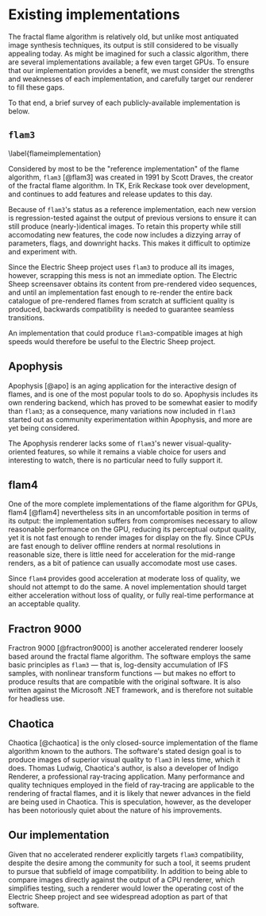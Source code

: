 # Existing implementations

The fractal flame algorithm is relatively old, but unlike most antiquated
image synthesis techniques, its output is still considered to be visually
appealing today. As might be imagined for such a classic algorithm, there
are several implementations available; a few even target GPUs. To ensure
that our implementation provides a benefit, we must consider the strengths
and weaknesses of each implementation, and carefully target our renderer to
fill these gaps.

To that end, a brief survey of each publicly-available implementation is
below.

## `flam3`

\label{flameimplementation}

Considered by most to be the "reference implementation" of the flame
algorithm, `flam3` [@flam3] was created in 1991 by Scott Draves, the
creator of the fractal flame algorithm. In TK, Erik Reckase took over
development, and continues to add features and release updates to this day.

Because of `flam3`'s status as a reference implementation, each new version
is regression-tested against the output of previous versions to ensure it
can still produce (nearly-)identical images. To retain this property while
still accomodating new features, the code now includes a dizzying array of
parameters, flags, and downright hacks. This makes it difficult to optimize
and experiment with.

Since the Electric Sheep project uses `flam3` to produce all its images,
however, scrapping this mess is not an immediate option. The Electric Sheep
screensaver obtains its content from pre-rendered video sequences, and
until an implementation fast enough to re-render the entire back catalogue
of pre-rendered flames from scratch at sufficient quality is produced,
backwards compatibility is needed to guarantee seamless transitions.

An implementation that could produce `flam3`-compatible images at high
speeds would therefore be useful to the Electric Sheep project.

## Apophysis

Apophysis [@apo] is an aging application for the interactive design of
flames, and is one of the most popular tools to do so. Apophysis includes
its own rendering backend, which has proved to be somewhat easier to modify
than `flam3`; as a consequence, many variations now included in `flam3`
started out as community experimentation within Apophysis, and more are yet
being considered.

The Apophysis renderer lacks some of `flam3`'s newer
visual-quality-oriented features, so while it remains a viable choice for
users and interesting to watch, there is no particular need to fully
support it.

## flam4

One of the more complete implementations of the flame algorithm for GPUs,
flam4 [@flam4] nevertheless sits in an uncomfortable position in terms of
its output: the implementation suffers from compromises necessary to allow
reasonable performance on the GPU, reducing its perceptual output quality,
yet it is not fast enough to render images for display on the fly. Since
CPUs are fast enough to deliver offline renders at normal resolutions in
reasonable size, there is little need for acceleration for the mid-range
renders, as a bit of patience can usually accomodate most use cases.

Since `flam4` provides good acceleration at moderate loss of quality, we
should not attempt to do the same. A novel implementation should target
either acceleration without loss of quality, or fully real-time performance
at an acceptable quality.

## Fractron 9000

Fractron 9000 [@fractron9000] is another accelerated renderer loosely based
around the fractal flame algorithm. The software employs the same basic
principles as `flam3` — that is, log-density accumulation of IFS samples,
with nonlinear transform functions — but makes no effort to produce results
that are compatible with the original software. It is also written against
the Microsoft .NET framework, and is therefore not suitable for headless
use.

## Chaotica

Chaotica [@chaotica] is the only closed-source implementation of the flame
algorithm known to the authors. The software's stated design goal is to
produce images of superior visual quality to `flam3` in less time, which it
does.  Thomas Ludwig, Chaotica's author, is also a developer of Indigo
Renderer, a professional ray-tracing application. Many performance and
quality techniques employed in the field of ray-tracing are applicable to
the rendering of fractal flames, and it is likely that newer advances in
the field are being used in Chaotica. This is speculation, however, as the
developer has been notoriously quiet about the nature of his improvements.

## Our implementation

Given that no accelerated renderer explicitly targets `flam3`
compatibility, despite the desire among the community for such a tool, it
seems prudent to pursue that subfield of image compatibility. In addition
to being able to compare images directly against the output of a CPU
renderer, which simplifies testing, such a renderer would lower the
operating cost of the Electric Sheep project and see widespread adoption as
part of that software.

<!-- However, an implementation capable of real-time rendering has a
greater potential novelty, both in terms of the rendering techniques used
and the applications in which such a renderer would be used. The techniques
required to produce such a renderer have not yet been developed; in the
current generation of hardware, there is simply not enough computing power
available to implement the traditional algorithm, however optimized, at HD
resolutions and update rates with sufficient quality. Focusing on a
real-time renderer would therefore be an ambitious risk, but one which
might generate substantial interest.

In light of this, we have decided to divide our efforts between both goals.
For this project, we will produce a single application, but one that
contains two different render paths. This approach has many implications
for our project, and applies constraints to the design of the application
and libraries. It is believed that this balances the risk of having an
unsuccessful project with the rewards offered by a novel, real-time
implementation. -->

